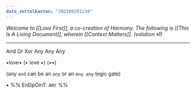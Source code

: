 ```yaml
---
date_zettelkasten: "202109291134"
---
```

_Welcome to [[Love First]], a co-creation of Harmony. The following is [[This Is A Living Document]], wherein [[Context Matters]]. (volution 🌀1)_

----

And
Or
Xor
Any
Any Any

•love•
(• love •)
(••)



(any `and` can be an `any` or an `any any` logic gate)

• 
%%
EnDpOinT: `ANY`
%%